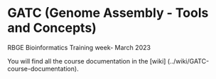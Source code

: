 # GATC (Genome Assembly - Tools and Concepts)
RBGE Bioinformatics Training week- March 2023

You will find all the course documentation in the [wiki] (../wiki/GATC-course-documentation). 
